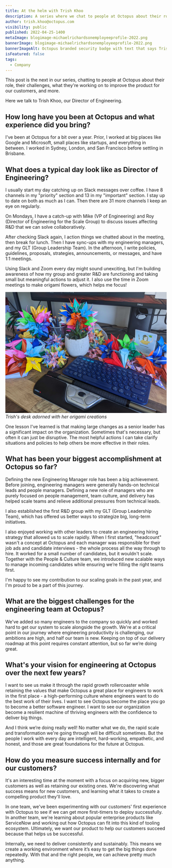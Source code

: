 ```yaml
---
title: At the helm with Trish Khoo
description: A series where we chat to people at Octopus about their role, what they're working on improve the product, and more. Hear from Trish Khoo, our Director of Engineering
author: trish.khoo@octopus.com
visibility: public
published: 2022-04-25-1400
metaImage: blogimage-michaelrichardsonemployeeprofile-2022.png
bannerImage: blogimage-michaelrichardsonemployeeprofile-2022.png
bannerImageAlt: Octopus branded security badge with text that says Trish Khoo Director of Engineering, above the silhouette of a woman. 
isFeatured: false
tags: 
  - Company
---
```


This post is the next in our series, chatting to people at Octopus about their role, their challenges, what they're working on to improve the product for our customers, and more.

Here we talk to Trish Khoo, our Director of Engineering.

## How long have you been at Octopus and what experience did you bring?

I've been at Octopus for a bit over a year. Prior, I worked at big places like Google and Microsoft, small places like startups, and everything in between. I worked in Sydney, London, and San Francisco before settling in Brisbane. 

## What does a typical day look like as Director of Engineering?

I usually start my day catching up on Slack messages over coffee. I have 8 channels in my "priority" section and 13 in my "important" section. I stay up to date on both as much as I can. Then there are 31 more channels I keep an eye on regularly. 

On Mondays, I have a catch-up with Mike (VP of Engineering) and Roy (Director of Engineering for the Scale Group) to discuss issues affecting R&D that we can solve collaboratively. 

After checking Slack again, I action things we chatted about in the meeting, then break for lunch. Then I have sync-ups with my engineering managers, and my GLT (Group Leadership Team). In the afternoon, I write policies, guidelines, proposals, strategies, announcements, or messages, and have 1:1 meetings.

Using Slack and Zoom every day might sound unexciting, but I'm building awareness of how my group and greater R&D are functioning and taking small but meaningful actions to adjust it. I also use the time in Zoom meetings to make origami flowers, which helps me focus!

![Photo of Trish's desk showing a keyboard surrounded by colorful origami flowers](trish-origami.jpg "width=500")*Trish's desk adorned with her origami creations*

One lesson I've learned is that making large changes as a senior leader has a significant impact on the organization. Sometimes that's necessary, but often it can just be disruptive. The most helpful actions I can take clarify situations and policies to help others be more effective in their roles.

## What has been your biggest accomplishment at Octopus so far?

Defining the new Engineering Manager role has been a big achievement. Before joining, engineering managers were generally hands-on technical leads and people managers. Defining a new role of managers who are purely focused on people management, team culture, and delivery has helped scale teams and relieve additional pressures from technical leads. 

I also established the first R&D group with my GLT (Group Leadership Team), which has offered us better ways to strategize big, long-term initiatives. 

I also enjoyed working with other leaders to create an engineering hiring strategy that allowed us to scale rapidly. When I first started, "headcount" wasn't a concept at Octopus and each manager was responsible for their job ads and candidate interviews - the whole process all the way through to hire. It worked for a small number of candidates, but it wouldn't scale. Together with the People & Culture team, we introduced new scalable ways to manage incoming candidates while ensuring we’re filling the right teams first.

I'm happy to see my contribution to our scaling goals in the past year, and I'm proud to be a part of this journey. 

## What are the biggest challenges for the engineering team at Octopus?

We've added so many engineers to the company so quickly and worked hard to get our system to scale alongside the growth. We're at a critical point in our journey where engineering productivity is challenging, our ambitions are high, and half our team is new. Keeping on top of our delivery roadmap at this point requires constant attention, but so far we’re doing great. 

## What's your vision for engineering at Octopus over the next few years?

I want to see us make it through the rapid growth rollercoaster while retaining the values that make Octopus a great place for engineers to work in the first place - a high-performing culture where engineers want to do the best work of their lives. I want to see Octopus become the place you go to become a better software engineer. I want to see our organization become a resilient machine of thriving engineers with the confidence to deliver big things.

And I think we’re doing really well! No matter what we do, the rapid scale and transformation we're going through will be difficult sometimes. But the people I work with every day are intelligent, hard-working, empathetic, and honest, and those are great foundations for the future at Octopus.

## How do you measure success internally and for our customers?

It's an interesting time at the moment with a focus on acquiring new, bigger customers as well as retaining our existing ones. We're discovering what success means for new customers, and learning what it takes to create a compelling product they'll love. 

In one team, we've been experimenting with our customers' first experience with Octopus to see if we can get more first-timers to deploy successfully. In another team, we're learning about popular enterprise products like ServiceNow and working out how Octopus can fit into this kind of tooling ecosystem. Ultimately, we want our product to help our customers succeed because that helps us be successful.

Internally, we need to deliver consistently and sustainably. This means we create a working environment where it’s easy to get the big things done repeatedly. With that and the right people, we can achieve pretty much anything.